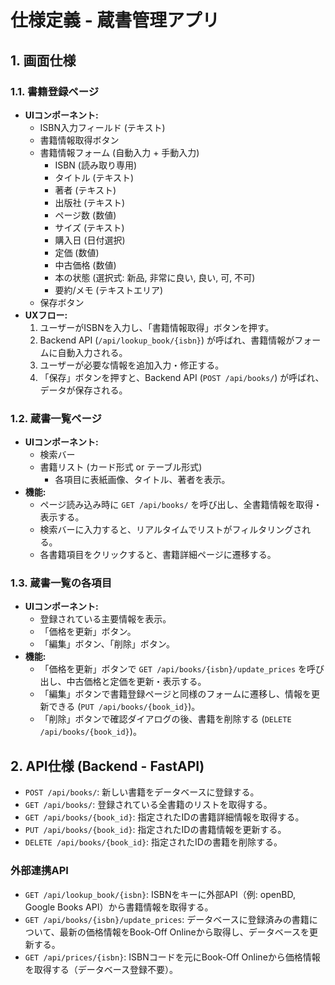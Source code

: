 # 仕様定義 - 蔵書管理アプリ

## 1. 画面仕様

### 1.1. 書籍登録ページ
- **UIコンポーネント:**
    - ISBN入力フィールド (テキスト)
    - 書籍情報取得ボタン
    - 書籍情報フォーム (自動入力 + 手動入力)
        - ISBN (読み取り専用)
        - タイトル (テキスト)
        - 著者 (テキスト)
        - 出版社 (テキスト)
        - ページ数 (数値)
        - サイズ (テキスト)
        - 購入日 (日付選択)
        - 定価 (数値)
        - 中古価格 (数値)
        - 本の状態 (選択式: 新品, 非常に良い, 良い, 可, 不可)
        - 要約/メモ (テキストエリア)
    - 保存ボタン
- **UXフロー:**
    1. ユーザーがISBNを入力し、「書籍情報取得」ボタンを押す。
    2. Backend API (`/api/lookup_book/{isbn}`) が呼ばれ、書籍情報がフォームに自動入力される。
    3. ユーザーが必要な情報を追加入力・修正する。
    4. 「保存」ボタンを押すと、Backend API (`POST /api/books/`) が呼ばれ、データが保存される。

### 1.2. 蔵書一覧ページ
- **UIコンポーネント:**
    - 検索バー
    - 書籍リスト (カード形式 or テーブル形式)
        - 各項目に表紙画像、タイトル、著者を表示。
- **機能:**
    - ページ読み込み時に `GET /api/books/` を呼び出し、全書籍情報を取得・表示する。
    - 検索バーに入力すると、リアルタイムでリストがフィルタリングされる。
    - 各書籍項目をクリックすると、書籍詳細ページに遷移する。

### 1.3. 蔵書一覧の各項目
- **UIコンポーネント:**
    - 登録されている主要情報を表示。
    - 「価格を更新」ボタン。
    - 「編集」ボタン、「削除」ボタン。
- **機能:**
    - 「価格を更新」ボタンで `GET /api/books/{isbn}/update_prices` を呼び出し、中古価格と定価を更新・表示する。
    - 「編集」ボタンで書籍登録ページと同様のフォームに遷移し、情報を更新できる (`PUT /api/books/{book_id}`)。
    - 「削除」ボタンで確認ダイアログの後、書籍を削除する (`DELETE /api/books/{book_id}`)。

## 2. API仕様 (Backend - FastAPI)

- `POST /api/books/`: 新しい書籍をデータベースに登録する。
- `GET /api/books/`: 登録されている全書籍のリストを取得する。
- `GET /api/books/{book_id}`: 指定されたIDの書籍詳細情報を取得する。
- `PUT /api/books/{book_id}`: 指定されたIDの書籍情報を更新する。
- `DELETE /api/books/{book_id}`: 指定されたIDの書籍を削除する。

### 外部連携API
- `GET /api/lookup_book/{isbn}`: ISBNをキーに外部API（例: openBD, Google Books API）から書籍情報を取得する。
- `GET /api/books/{isbn}/update_prices`: データベースに登録済みの書籍について、最新の価格情報をBook-Off Onlineから取得し、データベースを更新する。
- `GET /api/prices/{isbn}`: ISBNコードを元にBook-Off Onlineから価格情報を取得する（データベース登録不要）。